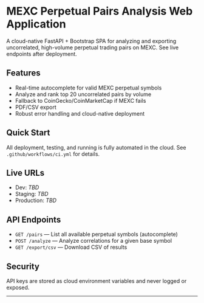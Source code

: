 # MEXC Perpetual Pairs Analysis Web Application

A cloud-native FastAPI + Bootstrap SPA for analyzing and exporting uncorrelated, high-volume perpetual trading pairs on MEXC. See live endpoints after deployment.

## Features
- Real-time autocomplete for valid MEXC perpetual symbols
- Analyze and rank top 20 uncorrelated pairs by volume
- Fallback to CoinGecko/CoinMarketCap if MEXC fails
- PDF/CSV export
- Robust error handling and cloud-native deployment

## Quick Start
All deployment, testing, and running is fully automated in the cloud. See `.github/workflows/ci.yml` for details.

## Live URLs
- Dev: _TBD_
- Staging: _TBD_
- Production: _TBD_

## API Endpoints
- `GET /pairs` — List all available perpetual symbols (autocomplete)
- `POST /analyze` — Analyze correlations for a given base symbol
- `GET /export/csv` — Download CSV of results

## Security
API keys are stored as cloud environment variables and never logged or exposed.

---

